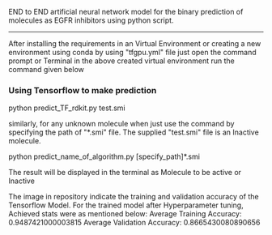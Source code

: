 END to END artificial neural network model for the binary prediction of molecules as EGFR inhibitors using python script. 

*****

After installing the requirements in an Virtual Environment
or creating a new environment using conda by using "tfgpu.yml" file
just open the command prompt or Terminal in the above created virtual environment
run the command given below
### Using Tensorflow to make prediction
python predict_TF_rdkit.py test.smi


similarly, for any unknown molecule when just use the command by specifying the path
of "*.smi" file.
The supplied "test.smi" file is an Inactive molecule.

python predict_name_of_algorithm.py [specify_path]*.smi


The result will be displayed in the terminal as Molecule to be active or Inactive

The image in repository indicate the training and validation accuracy of the Tensorflow Model.
For the trained model after Hyperparameter tuning, Achieved stats were as mentioned below:
Average Training Accuracy: 0.9487421000003815
Average Validation Accuracy: 0.8665430080890656





 
